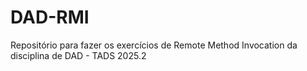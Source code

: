 # DAD-RMI

Repositório para fazer os exercícios de Remote Method Invocation da disciplina de DAD - TADS 2025.2
